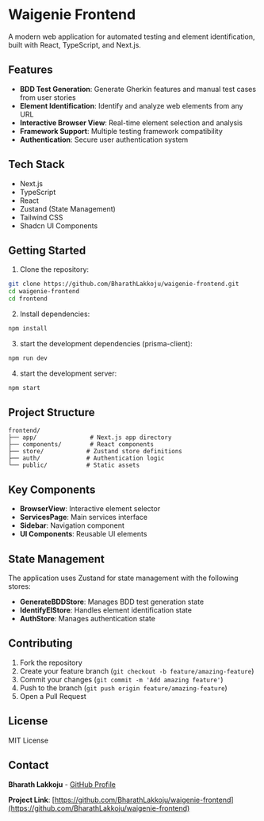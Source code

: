 # Waigenie Frontend

A modern web application for automated testing and element identification, built with React, TypeScript, and Next.js.

## Features

- **BDD Test Generation**: Generate Gherkin features and manual test cases from user stories
- **Element Identification**: Identify and analyze web elements from any URL
- **Interactive Browser View**: Real-time element selection and analysis
- **Framework Support**: Multiple testing framework compatibility
- **Authentication**: Secure user authentication system

## Tech Stack

- Next.js
- TypeScript
- React
- Zustand (State Management)
- Tailwind CSS
- Shadcn UI Components

## Getting Started

1. Clone the repository:

```bash
git clone https://github.com/BharathLakkoju/waigenie-frontend.git
cd waigenie-frontend
cd frontend
```

2. Install dependencies:

```bash
npm install
```

3. start the development dependencies (prisma-client):

```bash
npm run dev
```

4. start the development server:

```bash
npm start
```

## Project Structure

```
frontend/
├── app/               # Next.js app directory
├── components/        # React components
├── store/            # Zustand store definitions
├── auth/             # Authentication logic
└── public/           # Static assets
```

## Key Components

- **BrowserView**: Interactive element selector
- **ServicesPage**: Main services interface  
- **Sidebar**: Navigation component
- **UI Components**: Reusable UI elements

## State Management

The application uses Zustand for state management with the following stores:

- **GenerateBDDStore**: Manages BDD test generation state
- **IdentifyElStore**: Handles element identification state  
- **AuthStore**: Manages authentication state

## Contributing

1. Fork the repository
2. Create your feature branch (`git checkout -b feature/amazing-feature`)
3. Commit your changes (`git commit -m 'Add amazing feature'`)
4. Push to the branch (`git push origin feature/amazing-feature`)
5. Open a Pull Request

## License

MIT License

## Contact

**Bharath Lakkoju** - [GitHub Profile](https://github.com/BharathLakkoju)

**Project Link**: [https://github.com/BharathLakkoju/waigenie-frontend](https://github.com/BharathLakkoju/waigenie-frontend)


